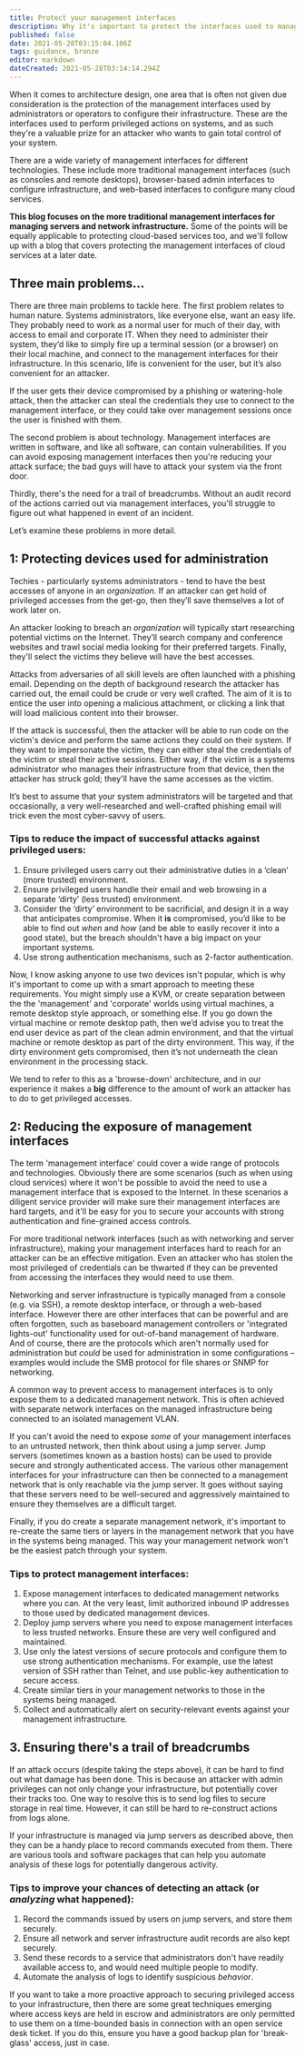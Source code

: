 ```yaml
---
title: Protect your management interfaces
description: Why it's important to protect the interfaces used to manage your infrastructure, and some some recommendations on how you might do this.
published: false
date: 2021-05-28T03:15:04.106Z
tags: guidance, bronze
editor: markdown
dateCreated: 2021-05-28T03:14:14.294Z
---
```


When it comes to architecture design, one area that is often not given due consideration is the protection of the management interfaces used by administrators or operators to configure their infrastructure. These are the interfaces used to perform privileged actions on systems, and as such they're a valuable prize for an attacker who wants to gain total control of your system.

There are a wide variety of management interfaces for different technologies. These include more traditional management interfaces (such as consoles and remote desktops), browser-based admin interfaces to configure infrastructure, and web-based interfaces to configure many cloud services.

**This blog focuses on the more traditional management interfaces for managing servers and network infrastructure.** Some of the points will be equally applicable to protecting cloud-based services too, and we'll follow up with a blog that covers protecting the management interfaces of cloud services at a later date.


## Three main problems...

There are three main problems to tackle here. The first problem relates to human nature. Systems administrators, like everyone else, want an easy life. They probably need to work as a normal user for much of their day, with access to email and corporate IT. When they need to administer their system, they’d like to simply fire up a terminal session (or a browser) on their local machine, and connect to the management interfaces for their infrastructure. In this scenario, life is convenient for the user, but it’s also convenient for an attacker.

If the user gets their device compromised by a phishing or watering-hole attack, then the attacker can steal the credentials they use to connect to the management interface, or they could take over management sessions once the user is finished with them.

The second problem is about technology. Management interfaces are written in software, and like all software, can contain vulnerabilities. If you can avoid exposing management interfaces then you're reducing your attack surface; the bad guys will have to attack your system via the front door.

Thirdly, there's the need for a trail of breadcrumbs. Without an audit record of the actions carried out via management interfaces, you'll struggle to figure out what happened in event of an incident.

Let’s examine these problems in more detail.


## 1: Protecting devices used for administration

Techies - particularly systems administrators - tend to have the best accesses of anyone in an *organization*. If an attacker can get hold of privileged accesses from the get-go, then they’ll save themselves a lot of work later on.

An attacker looking to breach an *organization* will typically start researching potential victims on the Internet. They’ll search company and conference websites and trawl social media looking for their preferred targets. Finally, they'll select the victims they believe will have the best accesses.

Attacks from adversaries of all skill levels are often launched with a phishing email. Depending on the depth of background research the attacker has carried out, the email could be crude or very well crafted. The aim of it is to entice the user into opening a malicious attachment, or clicking a link that will load malicious content into their browser.

If the attack is successful, then the attacker will be able to run code on the victim's device and perform the same actions they could on their system. If they want to impersonate the victim, they can either steal the credentials of the victim or steal their active sessions. Either way, if the victim is a systems administrator who manages their infrastructure from that device, then the attacker has struck gold; they'll have the same accesses as the victim.

It’s best to assume that your system administrators will be targeted and that occasionally, a very well-researched and well-crafted phishing email will trick even the most cyber-savvy of users.

### **Tips to reduce the impact of successful attacks against privileged users:**

1.  Ensure privileged users carry out their administrative duties in a ‘clean’ (more trusted) environment.
2.  Ensure privileged users handle their email and web browsing in a separate ‘dirty’ (less trusted) environment.
3.  Consider the ‘dirty’ environment to be sacrificial, and design it in a way that anticipates compromise. When it **is** compromised, you’d like to be able to find out *when* and *how* (and be able to easily recover it into a good state), but the breach shouldn't have a big impact on your important systems.
4.  Use strong authentication mechanisms, such as 2-factor authentication.

Now, I know asking anyone to use two devices isn't popular, which is why it's important to come up with a smart approach to meeting these requirements. You might simply use a KVM, or create separation between the the 'management' and 'corporate' worlds using virtual machines, a remote desktop style approach, or something else. If you go down the virtual machine or remote desktop path, then we’d advise you to treat the end user device as part of the clean admin environment, and that the virtual machine or remote desktop as part of the dirty environment. This way, if the dirty environment gets compromised, then it’s not underneath the clean environment in the processing stack.

We tend to refer to this as a 'browse-down' architecture, and in our experience it makes a **big** difference to the amount of work an attacker has to do to get privileged accesses. 


## 2: Reducing the exposure of management interfaces

The term 'management interface' could cover a wide range of protocols and technologies. Obviously there are some scenarios (such as when using cloud services) where it won't be possible to avoid the need to use a management interface that is exposed to the Internet. In these scenarios a diligent service provider will make sure their management interfaces are hard targets, and it'll be easy for you to secure your accounts with strong authentication and fine-grained access controls.

For more traditional network interfaces (such as with networking and server infrastructure), making your management interfaces hard to reach for an attacker can be an effective mitigation. Even an attacker who has stolen the most privileged of credentials can be thwarted if they can be prevented from accessing the interfaces they would need to use them.

Networking and server infrastructure is typically managed from a console (e.g. via SSH), a remote desktop interface, or through a web-based interface. However there are other interfaces that can be powerful and are often forgotten, such as baseboard management controllers or 'integrated lights-out' functionality used for out-of-band management of hardware. And of course, there are the protocols which aren't normally used for administration but *could* be used for administration in some configurations – examples would include the SMB protocol for file shares or SNMP for networking.

A common way to prevent access to management interfaces is to only expose them to a dedicated management network. This is often achieved with separate network interfaces on the managed infrastructure being connected to an isolated management VLAN.

If you can't avoid the need to expose *some* of your management interfaces to an untrusted network, then think about using a jump server. Jump servers (sometimes known as a bastion hosts) can be used to provide secure and strongly authenticated access. The various other management interfaces for your infrastructure can then be connected to a management network that is only reachable via the jump server. It goes without saying that these servers need to be well-secured and aggressively maintained to ensure they themselves are a difficult target.

Finally, if you do create a separate management network, it's important to re-create the same tiers or layers in the management network that you have in the systems being managed. This way your management network won't be the easiest patch through your system.

### **Tips to protect management interfaces:**

1.  Expose management interfaces to dedicated management networks where you can. At the very least, limit authorized inbound IP addresses to those used by dedicated management devices.
2.  Deploy jump servers where you need to expose management interfaces to less trusted networks. Ensure these are very well configured and maintained.
3.  Use only the latest versions of secure protocols and configure them to use strong authentication mechanisms. For example, use the latest version of SSH rather than Telnet, and use public-key authentication to secure access.
4.  Create similar tiers in your management networks to those in the systems being managed.
5.  Collect and automatically alert on security-relevant events against your management infrastructure.

## 3\. Ensuring there's a trail of breadcrumbs

If an attack occurs (despite taking the steps above), it can be hard to find out what damage has been done. This is because an attacker with admin privileges can not only change your infrastructure, but potentially cover their tracks too. One way to resolve this is to send log files to secure storage in real time. However, it can still be hard to re-construct actions from logs alone.

If your infrastructure is managed via jump servers as described above, then they can be a handy place to record commands executed from them. There are various tools and software packages that can help you automate analysis of these logs for potentially dangerous activity.

### **Tips to improve your chances of detecting an attack (or** ***analyzing*** **what happened):**

1.  Record the commands issued by users on jump servers, and store them securely.
2.  Ensure all network and server infrastructure audit records are also kept securely.
3.  Send these records to a service that administrators don't have readily available access to, and would need multiple people to modify.
4.  Automate the analysis of logs to identify suspicious *behavior*.

If you want to take a more proactive approach to securing privileged access to your infrastructure, then there are some great techniques emerging where access keys are held in escrow and administrators are only permitted to use them on a time-bounded basis in connection with an open service desk ticket. If you do this, ensure you have a good backup plan for 'break-glass' access, just in case.